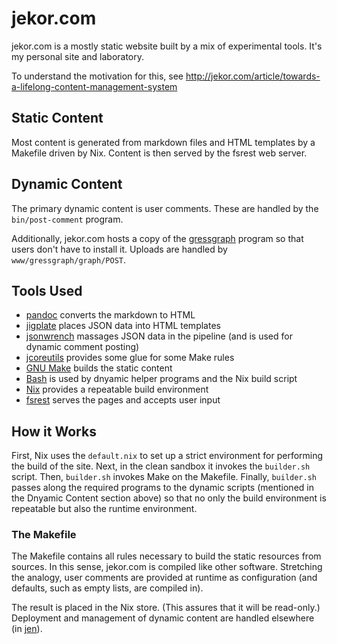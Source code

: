 # jekor.com

jekor.com is a mostly static website built by a mix of experimental tools. It's my personal site and laboratory.

To understand the motivation for this, see http://jekor.com/article/towards-a-lifelong-content-management-system

## Static Content

Most content is generated from markdown files and HTML templates by a Makefile driven by Nix. Content is then served by the fsrest web server.

## Dynamic Content

The primary dynamic content is user comments. These are handled by the `bin/post-comment` program.

Additionally, jekor.com hosts a copy of the [gressgraph](https://github.com/jekor/gressgraph) program so that users don't have to install it. Uploads are handled by `www/gressgraph/graph/POST`.

## Tools Used

* [pandoc](http://johnmacfarlane.net/pandoc/) converts the markdown to HTML
* [jigplate](https://github.com/jekor/jigplate) places JSON data into HTML templates
* [jsonwrench](https://github.com/jekor/jsonwrench) massages JSON data in the pipeline (and is used for dynamic comment posting)
* [jcoreutils](https://github.com/jekor/jcoreutils) provides some glue for some Make rules
* [GNU Make](http://www.gnu.org/software/make/) builds the static content
* [Bash](http://www.gnu.org/software/bash/) is used by dnyamic helper programs and the Nix build script
* [Nix](http://nixos.org/nix/) provides a repeatable build environment
* [fsrest](https://github.com/jekor/fsrest) serves the pages and accepts user input

## How it Works

First, Nix uses the `default.nix` to set up a strict environment for performing the build of the site. Next, in the clean sandbox it invokes the `builder.sh` script. Then, `builder.sh` invokes Make on the Makefile. Finally, `builder.sh` passes along the required programs to the dynamic scripts (mentioned in the Dnyamic Content section above) so that no only the build environment is repeatable but also the runtime environment.

### The Makefile

The Makefile contains all rules necessary to build the static resources from sources. In this sense, jekor.com is compiled like other software. Stretching the analogy, user comments are provided at runtime as configuration (and defaults, such as empty lists, are compiled in).

The result is placed in the Nix store. (This assures that it will be read-only.) Deployment and management of dynamic content are handled elsewhere (in [jen](https://github.com/jekor/jen)).
